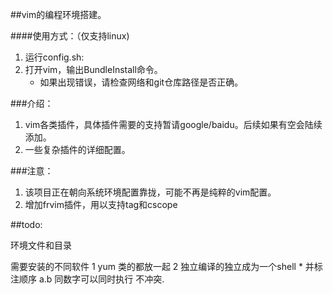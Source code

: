 ##vim的编程环境搭建。

####使用方式：（仅支持linux)
1. 运行config.sh:  
2. 打开vim，输出BundleInstall命令。  
	* 如果出现错误，请检查网络和git仓库路径是否正确。

###介绍：
1. vim各类插件，具体插件需要的支持暂请google/baidu。后续如果有空会陆续添加。
2. 一些复杂插件的详细配置。 

###注意：
1. 该项目正在朝向系统环境配置靠拢，可能不再是纯粹的vim配置。
2. 增加frvim插件，用以支持tag和cscope

##todo:
	
环境文件和目录

需要安装的不同软件
	1 yum 类的都放一起
	2 独立编译的独立成为一个shell
		* 并标注顺序
		a.b 同数字可以同时执行 不冲突.







	

